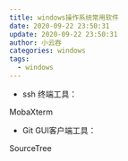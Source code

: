 ```yaml
---
title: windows操作系统常用软件
date: 2020-09-22 23:50:31
update: 2020-09-22 23:50:31
author: 小云吞
categories: windows
tags: 
  - windows
---
```


- ssh 终端工具：

MobaXterm

- Git GUI客户端工具：

SourceTree